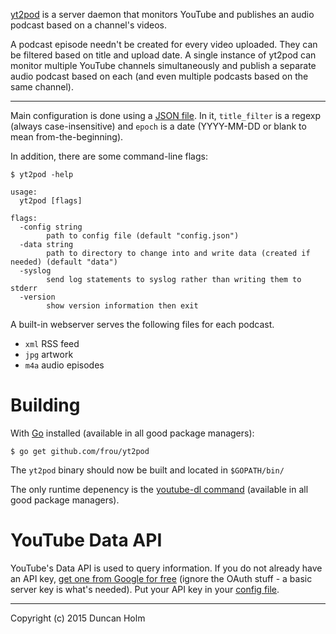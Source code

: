 [yt2pod] is a server daemon that monitors YouTube and publishes an audio
podcast based on a channel's videos.

A podcast episode needn't be created for every video uploaded. They can be
filtered based on title and upload date. A single instance of yt2pod can
monitor multiple YouTube channels simultaneously and publish a separate audio
podcast based on each (and even multiple podcasts based on the same channel).

---

Main configuration is done using a [JSON file][egcfg]. In it, `title_filter` is
a regexp (always case-insensitive) and `epoch` is a date (YYYY-MM-DD or blank
to mean from-the-beginning).

In addition, there are some command-line flags:

```text
$ yt2pod -help

usage:
  yt2pod [flags]

flags:
  -config string
        path to config file (default "config.json")
  -data string
        path to directory to change into and write data (created if needed) (default "data")
  -syslog
        send log statements to syslog rather than writing them to stderr
  -version
        show version information then exit
```

A built-in webserver serves the following files for each podcast.
* `xml` RSS feed
* `jpg` artwork
* `m4a` audio episodes

# Building

With [Go] installed (available in all good package managers):

`$ go get github.com/frou/yt2pod`

The `yt2pod` binary should now be built and located in `$GOPATH/bin/`

The only runtime depenency is the [youtube-dl command][ytdl] (available in all
good package managers).

# YouTube Data API

YouTube's Data API is used to query information. If you do not already have an
API key, [get one from Google for free][apikey] (ignore the OAuth stuff - a
basic server key is what's needed). Put your API key in your
[config file][egcfg].

---

Copyright (c) 2015 Duncan Holm



[yt2pod]: https://github.com/frou/yt2pod
[egcfg]: https://github.com/frou/yt2pod/blob/master/example_config.json
[ytdl]: https://github.com/rg3/youtube-dl
[apikey]: https://developers.google.com/youtube/registering_an_application#create_project
[go]: https://golang.org
